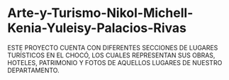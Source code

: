 # Arte-y-Turismo-Nikol-Michell-Kenia-Yuleisy-Palacios-Rivas
ESTE PROYECTO CUENTA CON DIFERENTES SECCIONES DE LUGARES TURÍSTICOS EN EL CHOCÓ, LOS CUALES REPRESENTAN SUS OBRAS, HOTELES, PATRIMONIO Y FOTOS DE AQUELLOS LUGARES DE NUESTRO DEPARTAMENTO.
